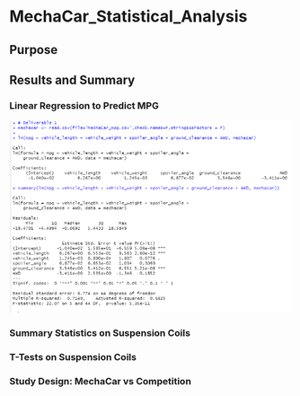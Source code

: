 # MechaCar_Statistical_Analysis

## Purpose

## Results and Summary

### Linear Regression to Predict MPG
![Resources/Deliverable1](Resources/Deliverable1.png)

### Summary Statistics on Suspension Coils

### T-Tests on Suspension Coils

### Study Design: MechaCar vs Competition
